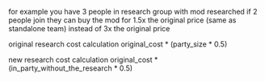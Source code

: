 for example
you have 3 people in research group with mod researched
if 2 people join they can buy the mod for 1.5x the original price (same as standalone team) instead of 3x the original price

original research cost calculation
original_cost * (party_size * 0.5)

new research cost calculation
original_cost * (in_party_without_the_research * 0.5)
